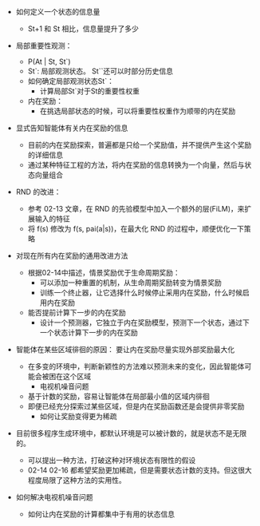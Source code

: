 - 如何定义一个状态的信息量
    - St+1 和 St 相比，信息量提升了多少

- 局部重要性观测：
    - P(At | St, St`)
    - St`: 局部观测状态。 St``还可以时部分历史信息
    - 如何确定局部观测状态St`：
        - 计算局部St`对于St的重要性权重
    - 内在奖励：
        - 在挑选局部状态的时候，可以将重要性权重作为顺带的内在奖励

- 显式告知智能体有关内在奖励的信息
    - 目前的内在奖励探索，普遍都是只给一个奖励值，并不提供产生这个奖励的详细信息
    - 通过某种特征工程的方法，将内在奖励的信息转换为一个向量，然后与状态向量组合

- RND 的改进：
    - 参考 02-13 文章，在 RND 的先验模型中加入一个额外的层(FiLM)，来扩展输入的特征
    - 将 f(s) 修改为 f(s, pai(a|s))，在最大化 RND 的过程中，顺便优化一下策略

- 对现在所有内在奖励的通用改进方法    
    - 根据02-14中描述，情景奖励优于生命周期奖励：
        - 可以添加一种重置的机制，从生命周期奖励转变为情景奖励
        - 训练一个终止器，让它选择什么时候停止采用内在奖励，什么时候启用内在奖励
    - 能否提前计算下一步的内在奖励
        - 设计一个预测器，它独立于内在奖励模型，预测下一个状态，通过下一个状态计算下一步的内在奖励

- 智能体在某些区域徘徊的原因： 要让内在奖励尽量实现外部奖励最大化
    - 在多变的环境中，判断新颖性的方法难以预测未来的变化，因此智能体可能会被困在这个区域
        - 电视机噪音问题
    - 基于计数的奖励，容易让智能体在局部最小值的区域内徘徊
    - 即便已经充分探索过某些区域，但是内在奖励函数还是会提供非零奖励
        - 如何让奖励变得更为稀疏

- 目前很多程序生成环境中，都默认环境是可以被计数的，就是状态不是无限的。
    - 可以提出一种方法，打破这种对环境状态有限性的假设
    - 02-14 02-16 都希望奖励更加稀疏，但是需要状态计数的支持。但这很大程度局限了这种方法的实用性。

- 如何解决电视机噪音问题
    - 如何让内在奖励的计算都集中于有用的状态信息